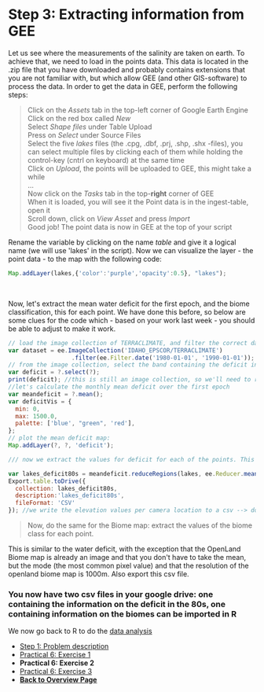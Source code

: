 # Step 3: Extracting information from GEE

Let us see where the measurements of the salinity are taken on earth. To achieve that, we need to load in the points data. This data is located in the .zip file that you have downloaded and probably contains extensions that you are not familiar with, but which allow GEE (and other GIS-software) to process the data. In order to get the data in GEE, perform the following steps:

> Click on the *Assets* tab in the top-left corner of Google Earth Engine <br />
> Click on the red box called *New* <br />
> Select *Shape files* under Table Upload <br />
> Press on *Select* under Source Files <br />
> Select the five *lakes* files (the .cpg, .dbf, .prj, .shp, .shx -files), you can select multiple files by clicking each of them while holding the control-key (cntrl on keyboard) at the same time <br />
> Click on *Upload*, the points will be uploaded to GEE, this might take a while <br />
> ... <br />
> Now click on the *Tasks* tab in the top-**right** corner of GEE <br />
> When it is loaded, you will see it the Point data is in the ingest-table, open it <br />
> Scroll down, click on *View Asset* and press *Import* <br />
> Good job! The point data is now in GEE at the top of your script <br />

Rename the variable by clicking on the name *table* and give it a logical name (we will use 'lakes' in the script). Now we can visualize the layer - the point data - to the map with the following code: 

```javascript
Map.addLayer(lakes,{'color':'purple','opacity':0.5}, "lakes");
```

<br />

Now, let's extract the mean water deficit for the first epoch, and the biome classification, this for each point. We have done this before, so below are some clues for the code which - based on your work last week - you should be able to adjust to make it work. 

```javascript
// load the image collection of TERRACLIMATE, and filter the correct dates
var dataset = ee.ImageCollection('IDAHO_EPSCOR/TERRACLIMATE')
                  .filter(ee.Filter.date('1980-01-01', '1990-01-01'));
// from the image collection, select the band containing the deficit information.
var deficit = ?.select(?);
print(deficit); //this is still an image collection, so we'll need to reduce it and take the mean (so that we have one mean layer instead of all the monthly layers in the collection
//let's calculate the monthly mean deficit over the first epoch
var meandeficit = ?.mean();
var deficitVis = {
  min: 0,
  max: 1500.0,
  palette: ['blue', "green", 'red'],
};
// plot the mean deficit map:
Map.addLayer(?, ?, 'deficit');

/// now we extract the values for deficit for each of the points. This is very similar to what we did in practical 5

var lakes_deficit80s = meandeficit.reduceRegions(lakes, ee.Reducer.mean( ),4638.3); // the 4638 is the resolution of the layer of terraclimate (see also in the catalogue)
Export.table.toDrive({
  collection: lakes_deficit80s,
  description:'lakes_deficit80s',
  fileFormat: 'CSV'
}); //we write the elevation values per camera location to a csv --> download this csv file

```
>Now, do the same for the Biome map: extract the values of the biome class for each point. 

This is similar to the water deficit, with the exception that the OpenLand Biome map is already an image and that you don't have to take the mean, but the mode (the most common pixel value) and that the resolution of the openland biome map is 1000m. Also export this csv file. 

### You now have two csv files in your google drive: one containing the information on the deficit in the 80s, one containing information on the biomes can be imported in R

We now go back to R to do the [data analysis](https://liesjacobs.github.io/worldfoodecosystems2023/practical3/Analysis.html)



<nav>
  <ul>
    <li><a href="intro.html">Step 1: Problem description</a></li>
    <li><a href="API.html">Practical 6: Exercise 1</a></li>
    <li><strong>Practical 6: Exercise 2</strong></li>
    <li><a href="Analysis.html">Practical 6: Exercise 3</a></li>
    <li><a href="../"><b>Back to Overview Page</b></a></li>
  </ul>
</nav>
